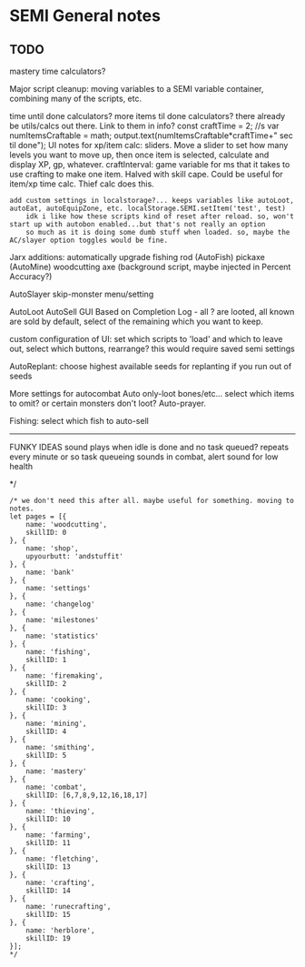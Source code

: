 # SEMI General notes

## TODO

mastery time calculators?

Major script cleanup: moving variables to a SEMI variable container, combining many of the scripts, etc.

time until done calculators? more items til done calculators? there already be utils/calcs out there. Link to them in info?
    const craftTime = 2; //s
    var numItemsCraftable = math;
    output.text(numItemsCraftable*craftTime+" sec til done");
        UI notes for xp/item calc: sliders. Move a slider to set how many levels you want to move up, then once item is selected, calculate and display XP, gp, whatever.
    craftInterval: game variable for ms that it takes to use crafting to make one item. Halved with skill cape. Could be useful for item/xp time calc. Thief calc does this.

    add custom settings in localstorage?... keeps variables like autoLoot, autoEat, autoEquipZone, etc. localStorage.SEMI.setItem('test', test)
        idk i like how these scripts kind of reset after reload. so, won't start up with autobon enabled...but that's not really an option
        so much as it is doing some dumb stuff when loaded. so, maybe the AC/slayer option toggles would be fine.

Jarx additions: 
    automatically upgrade fishing rod (AutoFish)
    pickaxe (AutoMine) 
    woodcutting axe (background script, maybe injected in Percent Accuracy?)
    
AutoSlayer skip-monster menu/setting
    
AutoLoot AutoSell GUI Based on Completion Log - all ? are looted, all known are sold by default, select of the remaining which you want to keep.
    
custom configuration of UI: set which scripts to 'load' and which to leave out, select which buttons, rearrange?
    this would require saved semi settings
    
AutoReplant: choose highest available seeds for replanting if you run out of seeds

More settings for autocombat
    Auto only-loot bones/etc... select which items to omit? or certain monsters don't loot?
    Auto-prayer.

Fishing: select which fish to auto-sell


-----
    
FUNKY IDEAS
sound plays when idle is done and no task queued? repeats every minute or so
task queueing
sounds in combat, alert sound for low health

*/

    /* we don't need this after all. maybe useful for something. moving to notes.
    let pages = [{
        name: 'woodcutting',
        skillID: 0
    }, {
        name: 'shop',
        upyourbutt: 'andstuffit'
    }, {
        name: 'bank'
    }, {
        name: 'settings'
    }, {
        name: 'changelog'
    }, {
        name: 'milestones'
    }, {
        name: 'statistics'
    }, {
        name: 'fishing',
        skillID: 1
    }, {
        name: 'firemaking',
        skillID: 2
    }, {
        name: 'cooking',
        skillID: 3
    }, {
        name: 'mining',
        skillID: 4
    }, {
        name: 'smithing',
        skillID: 5
    }, {
        name: 'mastery'
    }, {
        name: 'combat',
        skillID: [6,7,8,9,12,16,18,17]
    }, {
        name: 'thieving',
        skillID: 10
    }, {
        name: 'farming',
        skillID: 11
    }, {
        name: 'fletching',
        skillID: 13
    }, {
        name: 'crafting',
        skillID: 14
    }, {
        name: 'runecrafting',
        skillID: 15
    }, {
        name: 'herblore',
        skillID: 19
    }];
    */
